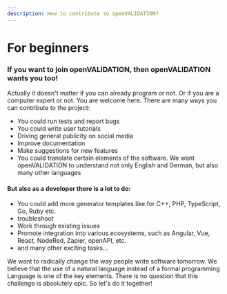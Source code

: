 ```yaml
---
description: How to contribute to openVALIDATION?
---
```


# For beginners

### If you want to join openVALIDATION, then openVALIDATION wants you too!

Actually it doesn't matter if you can already program or not. Or if you are a computer expert or not. You are welcome here. There are many ways you can contribute to the project:

* You could run tests and report bugs
* You could write user tutorials
* Driving general publicity on social media
* Improve documentation
* Make suggestions for new features
* You could translate certain elements of the software. We want openVALIDATION to understand not only English and German, but also many other languages

#### But also as a developer there is a lot to do:

* You could add more generator templates like for C++, PHP, TypeScript, Go, Ruby etc.
* troubleshoot
* Work through existing issues
* Promote integration into various ecosystems, such as Angular, Vue, React, NodeRed, Zapier, openAPI, etc.
* and many other exciting tasks...

We want to radically change the way people write software tomorrow. We believe that the use of a natural language instead of a formal programming Language is one of the key elements. There is no question that this challenge is absolutely epic. So let's do it together!


